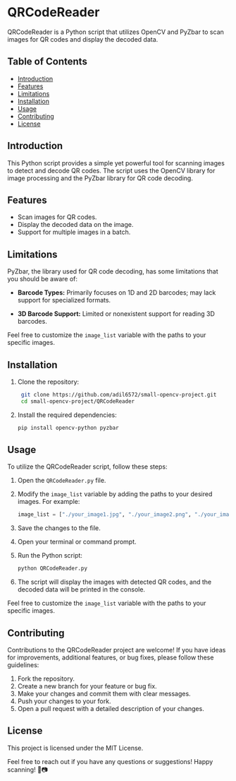 # QRCodeReader

QRCodeReader is a Python script that utilizes OpenCV and PyZbar to scan images for QR codes and display the decoded data.

## Table of Contents

- [Introduction](#introduction)
- [Features](#features)
- [Limitations](#limitations)
- [Installation](#installation)
- [Usage](#usage)
- [Contributing](#contributing)
- [License](#license)

## Introduction

This Python script provides a simple yet powerful tool for scanning images to detect and decode QR codes. The script uses the OpenCV library for image processing and the PyZbar library for QR code decoding.

## Features

- Scan images for QR codes.
- Display the decoded data on the image.
- Support for multiple images in a batch.

## Limitations

PyZbar, the library used for QR code decoding, has some limitations that you should be aware of:

- **Barcode Types:** Primarily focuses on 1D and 2D barcodes; may lack support for specialized formats.

- **3D Barcode Support:** Limited or nonexistent support for reading 3D barcodes.

Feel free to customize the `image_list` variable with the paths to your specific images.

## Installation

1. Clone the repository:

   ```bash
    git clone https://github.com/adil6572/small-opencv-project.git
    cd small-opencv-project/QRCodeReader
   ```


2. Install the required dependencies:

   ```bash
   pip install opencv-python pyzbar
   ```

## Usage

To utilize the QRCodeReader script, follow these steps:

1. Open the `QRCodeReader.py` file.
2. Modify the `image_list` variable by adding the paths to your desired images. For example:

   ```python
   image_list = ["./your_image1.jpg", "./your_image2.png", "./your_image3.png", "./your_image4.jpg", "./your_image5.jpg", "./your_image6.jpeg"]
   ```

3. Save the changes to the file.

4. Open your terminal or command prompt.

5. Run the Python script:

   ```bash
   python QRCodeReader.py
   ```

6. The script will display the images with detected QR codes, and the decoded data will be printed in the console.

Feel free to customize the `image_list` variable with the paths to your specific images.

## Contributing

Contributions to the QRCodeReader project are welcome! If you have ideas for improvements, additional features, or bug fixes, please follow these guidelines:

1. Fork the repository.
2. Create a new branch for your feature or bug fix.
3. Make your changes and commit them with clear messages.
4. Push your changes to your fork.
5. Open a pull request with a detailed description of your changes.

## License

This project is licensed under the MIT License.

Feel free to reach out if you have any questions or suggestions! Happy scanning! 🚀📷

